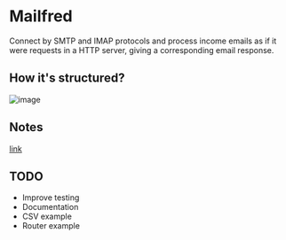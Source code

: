 # Mailfred

Connect by SMTP and IMAP protocols and process income emails as if it were requests in a HTTP server,
giving a corresponding email response.

## How it's structured?

![image](https://github.com/lemunozm/mailfred/assets/15687891/8a0153cf-000c-4024-b617-0fc13126b59e)

## Notes
[link](https://support.google.com/accounts/answer/185833)

## TODO
- Improve testing
- Documentation
- CSV example
- Router example

